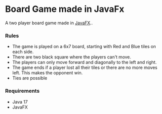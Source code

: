 Board Game made in JavaFx
=========================

A two player board game made in [JavaFX](https://openjfx.io/)..

### Rules
- The game is played on a 6x7 board, starting with Red and Blue tiles on
  each side.
- There are two black square where the players can't move.
- The players can only move forward and diagonally to the left and
  right.
- The game ends if a player lost all their tiles or there are no more
  moves left. This makes the opponent win.
- Ties are possible

### Requirements
- Java 17
- JavaFX

